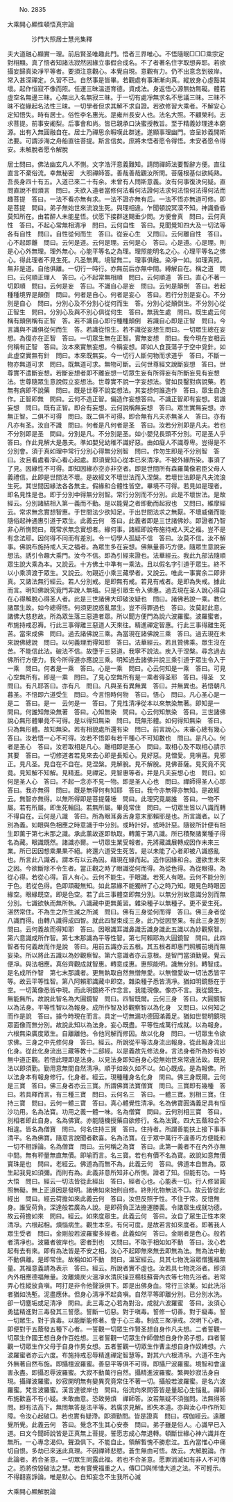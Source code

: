 ﻿　　No. 2835

大乘開心顯性頓悟真宗論

　　　　沙門大照居士慧光集釋


夫大道融心顯實一理。前后賢圣唯趣此門。悟者三界唯心。不悟隨眠□□□乘宗定對相顯。真了悟者知諸法寂然因緣立事假合成名。不了者著名住字取想奔耶。若欲攝妄歸真染凈平等者。要須注意觀心。本覺自現。意觀有力。仍不出意念到彼岸。常入甚深禪定。久習不已。自然事是皆畢。若觀處有事漸漸向真。縱放身心虛豁其壞。起作恒寂不像而照。任運三昧溫道育德。資成法。身返悟心源無妨無礙。體若虛空名無邊三昧。心無出入名無寂三昧。于一切有處凈無求名不思議三昧。三昧不昧不從緣起名法性三昧。一切學者但求其解不求自證。若欲修習大乘者。不解安心定知悟失。時有居士。俗性李名惠光。是雍州長安人也。法名大照。不顧榮利。志求菩提。前事安阇梨。后事會和尚。皆已親承口決蜜授教旨。至于精義妙理達本窮源。出有入無圓融自在。居士乃禪思余暇嘆此群迷。遂顯事理幽門。咨呈妙義開斯法要。可謂涉海之舟船直往菩提。斯言信矣。庶將未悟者愿令得悟。未安者愿令得安。未解脫者愿令解脫

居士問曰。佛法幽玄凡人不惻。文字浩汗意義難知。請問禪師法要暫辭方便。直往直言不棄俗流。幸無秘密　大照禪師答。善哉善哉觀汝所問。菩薩根基似欲純熟。吾長身四十有五。入道已來二十有余。未曾有人問斯意義。汝有何事復決何疑。直問直說不假煩言　問曰。夫欲入道者當修何法看何法證何法求何法悟何法得何法而趣菩提　答曰。一法不看亦無有求。一法不證亦無有后。一法不悟亦無道可修。即是菩提　問曰。弟子無始世來流浪生死。與理相違。乍聞頓說冥漠不知。神識昏昏莫知所在。由若醉人未能星悟。伏愿下接群迷賜垂少問。方便會真　問曰。云何真性　答曰。不起心常無相清凈　問曰。云何自性　答曰。見聞覺知四大及一切法等各有自性　問曰。自性從何而生　答曰。從妄心生　又問曰。云何離自性　答曰。心不起即離　問曰。云何是道。云何是理。云何是心　答曰。心是道。心是理。則是心心外無理。理外無心。心能平等名之為理。理照能明名之心。心理平等名之佛心。得此理者不見生死。凡圣無異。境智無二。理事俱融。染凈一如。如理真照。無非是道。自他俱離。一切行一時行。亦無前后亦無中間。縛解自在。稱之道　問曰。云何順正理人　答曰。心不起常無相順　問曰。云何順道　答曰。直心不著一切即順　問曰。云何是妄　答曰。不識自心是妄　問曰。云何是顛倒　答曰。若起種種境界是顛倒　問曰。何者是自心。何者是妄心　答曰。若行分別是妄心。不分別是自心　問曰。分別心及不分別心從何而生　答。分別心從顛倒生。不分別心從正智生　問曰。分別心及與不別心俱從何生　答曰。無我生處　問曰。既生處云何稱有顛倒稱有正智　答。若不識自心即行種種顛倒　若識自心即是正智　問曰。今言識與不識俱從何而生　答。若識從悟生。若不識從妄想生問曰。一切眾生總在妄想。為復亦在正智　答曰。一切眾生無在正智。實無妄想　問曰。我今現在妄相云何稱有正智　答曰。汝本來實無妄想。今稱妄想。即如人食莨蕩子于空中覓針。如此虛空實無有針　問曰。本來既無妄。今一切行人斷何物而求道乎　答曰。不斷一物亦無道可求　問曰。既無道可求。無物可斷。云何世尊經文說斷妄想　答曰。世尊實不遣斷妄想。若斷妄想者即不離妄想一切眾生妄有所得妄有所斷妄見有妄想法。世尊隨眾生意說假立妄想法。世尊實不說一字妄想法。譬如艮鑿對病說藥。若無有病即不說藥　問曰。既是世尊不說妄想法。其妄想何誰造作　答曰。眾生自造作。正智即無　問曰。云何不造正智。偏造作妄想答曰。不識正智即有妄想。若識妄想　問曰。既有正智。即合有妄想。云何說稱無妄想　答曰。眾生實無妄想。亦無正智。二俱不可得　問曰。既二俱不可得。即合無有凡夫亦無圣人　答曰。亦有凡亦有圣。汝自不識　問曰。何者是凡何者是圣　答曰。汝若分別即是凡夫。若也不分別即是圣　問曰。分別是凡。不分別是圣。如小嬰兒長頭不分別。可是圣人乎　答曰。作此見解大是愚夫。準如嬰兒幼稚不識好惡。由如癡人不識尊卑。豈得是不分別會。須于真如理中常行分別心得無分別智　問曰。作勿生即是不分別智　答曰。汝且看處看凈心看心起處。即須覺知心從本已來清凈。不被外緣所染。事須了了見。因緣性不可得。即知因緣亦空亦非空者。即是世間所有森羅萬像君臣父母人義禮信。此即是世間法不壞。是故經文不壞世法而入涅槃。若壞世法即是凡夫流浪生死。其世間因緣法各各無主。假緣和合體性皆空。畢境不可得。若見如是理者。即名見性是也。即于分別中得無分別智。常行分別而不分別。此是不壞世法。是故經云。分別諸結相入第一義而不動。是以能覺之者即動而起寂也　又問曰。維摩經云。常求無念實想智惠。于世間法少欲知足。于出世間法求之無厭。不壞威儀而能隨俗起神通惠引道于眾生。此義云何　答曰。此義者即是三世諸佛妙。即證者乃智非心所惻問曰。既常求無念實想者。緣何事。諸經即說布施持戒人天之福。豈不是有念法耶。因何得不同而有差別。令一切學人孤疑不信　答曰。汝莫不信。汝不解事。佛說布施持戒人天之福者。為眾生多在妄想。佛無量善巧方便。隨眾生意說妄想法。誘引令趣大乘門。汝今不信。即為引經來證也。法華經云。我此九部法隨順眾生說大乘為本。又說云。十方佛土中準有一乘法。且以假名字引道于眾生。終不以小乘濟渡于眾生。又說云。勿親近小乘三藏學者。又說云。唯此一事實余二即非真。又諸法無行經云。若人分別戒。是即無有戒。若見有戒者。是即為失戒。據此而言。明知佛說究竟門非說人無福。只是引眾生令入佛惠。過去現在圣人說心得自在心得解脫心得圣人者。此是三世諸佛大印破汝疑也　問曰。諸佛若說一乘。教化諸眾生故。如今總得悟。何須更說惑亂眾生。豈不得罪過也　答曰。汝莫起此意。諸佛大慈悲故。所為眾生落三惡道者眾。所以聞方便門為說六波羅蜜。波羅蜜者。布施持戒忍褥。行此三事得離三惡道人天來往。精進禪定智惠。行此三事得離生死苦。當來成佛　問曰。過去諸佛說三乘。為當現在諸佛說三乘　答曰。過去現在未來說佛總說　問曰。以何義理而得知耶　答曰。法華經云。若且贊佛乘。眾生沒在苦。不能信此法。破法不信。故墮于三惡道。我寧不說法。疾入于涅槃。尋念過去佛所行方便力。我今所得道亦應說三乘。明知過去諸佛并說三乘引道于眾生令入于一乘　問曰。何者是一乘　答曰。心是一乘　問曰。心云何知是一乘　答曰。可見心空無所有。即是一乘　問曰。了見心空無所有是一乘者得圣耶　答曰。得圣　又問曰。有凡耶答曰。亦有凡　問曰。凡與圣有異無異　答曰。并無異也。若悟朝凡暮圣。不悟即六道受生　問曰。今言悟時何物　答曰。悟心　問曰。凡心圣心是一是二　答曰。是一　云何是一　答曰。了見性清凈從本以來無染無著。即知是一　問曰。何誰知無染無著　答曰。心知無染　問曰。心云何知無染　答曰。三世諸佛說心無形體畢竟不可得。是以得知無染　問曰。既無形體。如何得知無染　答曰。只為無形體。故知無染。若有相貌處所還有染　問曰。前言說心。未審心總有幾心　答曰。汝若悟一心不可得。汝若不悟即有若干種心不可知數也　問曰。是凡心。何者是圣心　答曰。汝若取相是凡心。離相即是圣心　問曰。取相心及不取相心請示其要　答曰。一切修道者若見來去心即是長矩心。見好惡。見憎愛。見嗔喜。見邪正。見凡圣。見自在不自在。見涅槃。見解脫。見不解脫。見佛菩薩。見究竟不究竟。見知解不知解。見精進。見禪定。見智惠等者。并是凡夫妄想心也　問曰。如何是圣人心　答曰。不起一念亦不見一物。即是圣人心也　問曰。禪師得圣人心耶　答曰。我亦無得　問曰。既是無得何有知耶　答曰。我今亦無得亦無知。是故經云。無智亦無得。以無所得即是菩提薩埵　問曰。此理究竟屬誰　答曰。一物不屬。若有所屬。即生死輪回。若無所屬。畢竟常住　問曰。一切眾生皆以八識而轉不得自在。云何是八識　答曰。所為眼耳鼻舌身意末那賴耶是也。所言識者。以了別為義。如眼與色相應之時意識于中分別。或時計好。或時計惡。隨彼所計便有相生即薰于第七末那之識。承此薰故遂即執取。轉薰于第八識。所已積聚諸業種子得名為藏。眼識既然。諸識亦爾。一切眾生業受報者。先將藏識展轉成因作未來三業。所已因因想乘果果不絕。終還六道受生死苦。是以未能了心者即被八識惑亂也。所言此八識者。謂本有以云為因。藉現在緣而起。造作因緣和合。還欲生未來之因。今欲斷除不令生者。當正觀之時了眼識從何而得。為從色得。為從眼得。為從心得。若從心得。盲人有心。云何不能生。于眼識。若死人有眼。云何不能分別于色。若從色得。色即頑礙無知。如此眾緣不能獨辨了心之時乃知。眼見色時眼因緣空。眼緣既空。即是色空。若了此三事體空即無分別。以無分別故意識分別而無分別。七識欲執而無所執。八識藏中更無薰習。雜染種子以無種子。更不愛生死。湛然常住。不為生之所生滅之所滅　問曰。佛有三身從何而得　答曰。佛三身者從八識而得。由轉八識得成四智。就此四智束成三身。此乃從因至果。有此三身差別　問曰。云何義故而得知耶　答曰。因眼識耳識鼻識舌識身識此五識以為妙觀察智。第六意識成所作智。第七末那識為平等性智。第七阿賴耶為大圓鏡智　問曰。此四智者有何義故而作是說　答曰。用前五識亦云五根。其五根者即惠門照觸前境而無妄染。所以將此五識以為妙觀察智。第六意識者亦云意根。是智門當須勤覺。覺云便凈。與法相應。真俗齊觀成就智惠。轉意成惠。惠照能明。識無分別。轉智成。是名成所作智　第七末那識者。更無執取自然無憎無愛。以無憎愛故一切法悉皆平等。故云平等性智。第八阿賴耶識藏中即空。雜染種子悉皆清凈。猶如明鏡懸在于空。一切萬像悉皆中現。而此明鏡終不作念言。我能現像。像亦不言。我從鏡生。無能無所。故說此智名為大圓鏡智　問曰。四智既爾。云何三身　答曰。大圓鏡智以為法身。平等性智以為報身。成所作智及妙觀察智以為化身　又問曰。以何知之而作是說　答曰。據今時現在而言。具定一切無漏功德圓滿義足。猶如世間明鏡現眾面像而無分別。故說此知以為法身。妄心既盡。平等性成萬行成就。以為報身。六根無染廣度眾生。自離離他。令他同解而修因。故以化身　問曰。一切眾生令欲求佛。三身之中先修何身　答曰。經云。所說從平等法身流出報身。從此報身流出化身。從此化身流出三藏等教十二部經。以是義故先修法身。言法身者所為妙有妙無中道正觀。若悟此理即是法身。以見法身即知自身心從無始世來常違法故。既見法以即須勤。勤用意無間自然清凈。順于如故久如不以。如心既成。是為報佛。所以法身本有報身修行。化身者。經云。現種種身名化身　問曰。佛三身既爾。云何是三寶　答曰。佛三身者亦云三寶。所謂佛寶法寶僧寶　問曰。三寶即有幾種　答曰。若具釋而言。有三種三寶　問曰。云何名三　答曰。一體三寶。別相三寶。住持三寶　問曰。云何一體三寶　答曰。真心體覺性清凈。名為佛寶圓滿義足具有恒沙功用。名為法寶。功用之義一體一味。名為僧寶　問曰。云何別相三寶　答曰。別相者即此自身。名為佛寶。亦能隨機授藥自欲修行。名為法寶。四大五蔭和合不相違。皆名為僧寶　問曰。何名住持三寶　答曰。住持者。所謂善能扶上接下事事清平。名為佛寶。隨意言說聞者歡喜。名為法寶。在于眾中萬行不違善巧方便能和一切不相諍論。名為僧寶　問曰。云何稱之為寶　答曰。此第一義者不在內外亦無中間。無有秤量無直無價。即喻而言。名三寶。若也有價不名為寶。故說如意無價寶珠是也　問曰。老經云。佛道為而無不為。此義云何　答曰。佛道本自無為。眾生起我見如須彌。而則有為。此義非意所知非心所惻。證者了知。但能有功。一時大悟　問曰。經云一切法皆從此經出　答曰。經者心也。心能表一切。行人修習圓照無礙。無上正道因是發明。諸佛如來始則自修。終則化物無法不□。故云皆從此經出　問曰。經云荷擔如來此義云何　答曰。汝但反照于性。不住于常。反悟無身。誰受荷負。深達般若廣為人說。是即荷負正法擔運勝義。令諸眾生成就功德。故云荷擔如來　問曰。經云。如來度眾生。此義云何　答曰。汝自了眾生正性本來清凈。六根起相。煩惱病生。觀生本空。有何可度。是故若言如來度者。即著我人眾生受者　問曰。金剛般若波羅蜜多經者。此義如何　答曰。金剛者是色心。般若者清凈也。波羅者彼岸也。密者到也　又問曰。不取于相如如不動　答曰。汝心若起有去有來。即有為法皆是不安之相。汝心不起即無來無去即無為法。無為法中動不動俱離。是即常住。故稱如如不動　問曰。溫室經云。具其七物洗浴眾僧獲福無量。其福意義請為表示　答曰。經云。所說者實不虛也。汝若具七物洗浴者。即須內外相應德福無量。汝離燒炭火溫凈水清灰操豆楊枝蘇膏內衣等七物先浴者。若常弄心性縱放貪嗔。呵打是非令他聲淚俱下。即是出佛身血。常行三涂業。如此洗浴者猶如洗塹。泥盡應休。但身心清凈不起貪嗔。自然平等即離分別。已分別水洗。卻一切塵垢或足清凈　問曰。此三毒之心若為對治。成就六波羅蜜　答曰。汝須心勇猛精進對三毒發其三誓愿。誓斷一切惡。對于嗔毒。誓修一切善。對于癡毒。誓一切眾生。對于貪毒。以能斷能修著。會于心三毒。制成三聚凈戒。次明下心者。即便對于五蔭發五種下心者。一誓觀一切眾生作賢圣想自身作凡夫想。二者誓觀一切眾生作國王想自身作百姓想。三者誓觀一切眾生作師僧想自身作弟子想。四者誓觀一切眾生作父母于自身作男女想。五者誓觀一切眾生作曹主想自身作奴婢想。六波羅蜜者亦云六度。布施持戒忍辱精進禪定智慧等。對其六六根清凈。六道不生內外無著自然布施。即攝檀波羅蜜。善惡平等俱不可得。即攝尸波羅蜜。境智和會違害永盡。即攝忍辱波羅蜜。大寂不動萬行自然。攝精進波羅蜜。繁興妙寂法身自現。攝禪波羅蜜。妙寂開明無有變異究竟常住不著一切。攝般若波羅蜜。是名六波羅蜜。梵言波羅蜜。漢言達彼岸也　問曰。俗流向來問答皆是量起心生惱亂。禪師布施歡喜不有小疑。未敢由意。恐致勞煩　禪師答。汝若無疑不須強問。法無得答問。即有法高下。無問無答是法平等。若廣求見解。即失本道。亦與汝心中作所知障。令汝心起破□。若也實有疑滯。即須勤問。皆是證真　問曰。楞伽經云。遠離覺所覺。此義云何　答曰。覺念不生其心安泰　問曰。弟子雖是俗人。心識早已入道。曰文今聞師說皆是正真無上菩提。誓愿志成心無退轉。頓斷世緣心神六識并在無所。一心專念渴仰。聲淚俱下。不能自止。領解暫愧不勝悲泣。五內當惟心中痛切自恨。多劫已來迷此真理。不因禪師悲愍。蒼生無由可悟。故云。大解脫論。作此論者。若合圣意。一切眾生同露此福。若也不合圣意。愿罪消滅如有非人不可傳之。恐將傍毀破法之慧。若有實覺福重之人。傳□□與悕惜大道之法。不可輕示。不得翻喜諍論。唯是默心。自知妄念不生我所心滅

大乘開心顯解脫論
